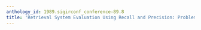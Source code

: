 ```yaml
---
anthology_id: 1989.sigirconf_conference-89.8
title: 'Retrieval System Evaluation Using Recall and Precision: Problems and Answers'
---
```

